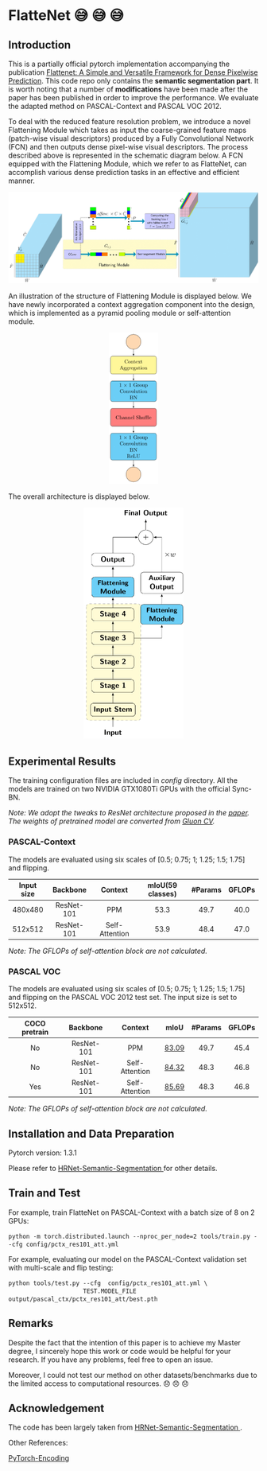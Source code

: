 # FlatteNet :sweat_smile: :sweat_smile: :sweat_smile:

## Introduction
This is a partially official pytorch implementation accompanying the publication 
[Flattenet: A Simple and Versatile Framework for Dense Pixelwise Prediction](https://ieeexplore.ieee.org/document/8932465/metrics#metrics).
This code repo only contains the **semantic segmentation part**. It is worth noting that 
a number of **modifications** have been made after the paper has been published in order to 
improve the performance. We evaluate the adapted method on PASCAL-Context and PASCAL VOC 2012.

To deal with the reduced feature resolution problem, we introduce a novel Flattening Module 
which takes as input the coarse-grained feature maps (patch-wise visual descriptors) produced by 
a Fully Convolutional Network (FCN) and then outputs dense pixel-wise visual descriptors. 
The process described above is represented in the schematic diagram below. 
A FCN equipped with the Flattening Module, which we refer to as FlatteNet, can accomplish various 
dense prediction tasks in an effective and efficient manner. 
<p align="center">
<img src="figures/flattenmodule-1.png" width="800">
</p>

An illustration of the structure of Flattening Module is displayed below. We have newly incorporated a context
aggregation component into the design, which is implemented as a pyramid pooling module or self-attention
module.

<p align="center">
<img src="figures/gconv-1.png" width="100">
</p>

The overall architecture is displayed below.

<p align="center">
  <img src="figures/flattenet-1.png" width="200">
</p>

## Experimental Results
The training configuration files are included in *config* directory. 
All the models are trained on two NVIDIA GTX1080Ti GPUs with the official
Sync-BN.

*Note: We adopt the tweaks to ResNet architecture proposed* 
*in the [paper](https://arxiv.org/abs/1812.01187).*
*The weights of pretrained model are converted from* 
*[Gluon CV](https://github.com/dmlc/gluon-cv).*
### PASCAL-Context
The models are evaluated using six scales of 
[0.5; 0.75; 1; 1.25; 1.5; 1.75] and flipping. 

| Input size | Backbone | Context | mIoU(59 classes) | \#Params | GFLOPs |
| :--: | :--: | :--: | :--: | :--: | :--: |
| 480x480 | ResNet-101 | PPM | 53.3 | 49.7 | 40.0 |
| 512x512 | ResNet-101 | Self-Attention | 53.9 | 48.4 | 47.0|

*Note: The GFLOPs of self-attention block are not calculated.*

### PASCAL VOC
The models are evaluated using six scales of 
[0.5; 0.75; 1; 1.25; 1.5; 1.75] and flipping on the PASCAL VOC 2012 test set.
The input size is set to 512x512.

| COCO pretrain | Backbone | Context | mIoU | \#Params | GFLOPs |
| :--: | :--: | :--: | :--: | :--: | :--: |
| No | ResNet-101 | PPM | [83.09](http://host.robots.ox.ac.uk:8080/leaderboard/displaylb_main.php?challengeid=11&compid=5) | 49.7 | 45.4 |
| No | ResNet-101 | Self-Attention | [84.32](http://host.robots.ox.ac.uk:8080/leaderboard/displaylb_main.php?challengeid=11&compid=5) | 48.3 | 46.8|
| Yes | ResNet-101 | Self-Attention | [85.69](http://host.robots.ox.ac.uk:8080/leaderboard/displaylb_main.php?challengeid=11&compid=6) | 48.3 | 46.8|

*Note: The GFLOPs of self-attention block are not calculated.*

## Installation and Data Preparation
Pytorch version: 1.3.1

Please refer to [HRNet-Semantic-Segmentation ](https://github.com/HRNet/HRNet-Semantic-Segmentation/tree/pytorch-v1.1)
for other details.
## Train and Test
For example, train FlatteNet on PASCAL-Context with a batch size of 8 on 2 GPUs:
```
python -m torch.distributed.launch --nproc_per_node=2 tools/train.py --cfg config/pctx_res101_att.yml
```
For example, evaluating our model on the PASCAL-Context validation set with multi-scale and flip testing:
```
python tools/test.py --cfg  config/pctx_res101_att.yml \
                     TEST.MODEL_FILE output/pascal_ctx/pctx_res101_att/best.pth
```
## Remarks
Despite the fact that the intention of this paper is to achieve my Master degree, 
I sincerely hope this work or code would be helpful for your research. If you 
have any problems, feel free to open an issue.

Moreover, I could not test our method on other datasets/benchmarks due to the 
limited access to computational resources. :disappointed: :disappointed: :disappointed:

## Acknowledgement
The code has been largely taken from [HRNet-Semantic-Segmentation ](https://github.com/HRNet/HRNet-Semantic-Segmentation/tree/pytorch-v1.1).

Other References:

[PyTorch-Encoding](https://github.com/zhanghang1989/PyTorch-Encoding)

